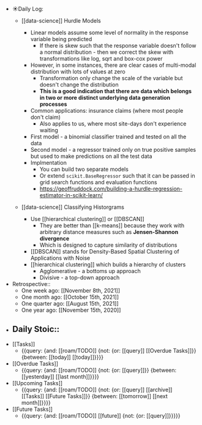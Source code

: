 - ☀️Daily Log:
    - [[data-science]] Hurdle Models
        -  Linear models assume some level of normality in the response variable being predicted
            - If there is skew such that the response variable doesn't follow a normal distribution - then we correct the skew with transformations like log, sqrt and box-cox power
        - However, in some instances, there are clear cases of multi-modal distribution with lots of values at zero
            - Transformation only change the scale of the variable but doesn't change the distribution
            - __This is a good indication that there are data which belongs in two or more distinct underlying data generation processes__
        - Common applications: insurance claims (where most people don't claim)
            - Also applies to us, where most site-days don't experience waiting
        - First model - a binomial classifier trained and tested on all the data
        - Second model - a regressor trained only on true positive samples but used to make predictions on all the test data
        - Implmentation
            - You can build two separate models
            - Or extend `scikit.BaseRegressor` such that it can be passed in grid search functions and evaluation functions
            - https://geoffruddock.com/building-a-hurdle-regression-estimator-in-scikit-learn/

    - [[data-science]] Classifying Historgrams
        - Use [[hierarchical clustering]] or [[DBSCAN]]
            - They are better than [[k-means]] because they work with arbitrary distance measures such as **Jensen-Shannon divergence**
            - Which is designed to capture similarity of distributions
        - [[DBSCAN]] stands for Density-Based Spatial Clustering of Applications with Noise
        - [[hierarchical clustering]] which builds a hierarchy of clusters
            - Agglomerative - a bottoms up approach
            - Divisive - a top-down approach
- Retrospective::
    - One week ago: [[November 8th, 2021]]
    - One month ago: [[October 15th, 2021]]
    - One quarter ago: [[August 15th, 2021]]
    - One year ago: [[November 15th, 2020]]
- Daily Stoic::
    - 
- [[Tasks]]
    - {{query: {and: [[roam/TODO]] {not: {or: [[query]] [[Overdue Tasks]]}} {between: [[today]] [[today]]}}}}
- [[Overdue Tasks]]
    - {{query: {and: [[roam/TODO]] {not: {or: [[query]]}} {between: [[yesterday]] [[last month]]}}}}
- [[Upcoming Tasks]]
    - {{query: {and: [[roam/TODO]] {not: {or: [[query]] [[archive]] [[Tasks]] [[Future Tasks]]}} {between: [[tomorrow]] [[next month]]}}}}
- [[Future Tasks]]
    - {{query: {and: [[roam/TODO]] [[future]] {not: {or: [[query]]}}}}}
